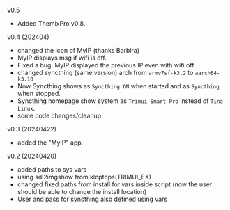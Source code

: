 v0.5  
  - Added ThemixPro v0.8.
  
v0.4  (202404)
  
  - changed the icon of MyIP (thanks Barbira)  
  - MyIP displays msg if wifi is off.  
  - Fixed a bug: MyIP displayed the previous IP even with wifi off.  
  - changed syncthing (same version) arch from `armv7sf-k3.2` to `aarch64-k3.10`  
  - Now Syncthing shows as `Syncthing ON` when started and as `Syncthing` when stopped.  
  - Syncthing homepage show system as `Trimui Smart Pro` instead of `Tina Linux`.  
  - some code changes/cleanup  

v0.3 (20240422)  
  
- added the "MyIP" app.  
  
v0.2 (20240420)  
  
- added paths to sys vars  
- using sdl2imgshow from kloptops(TRIMUI_EX)  
- changed fixed paths from install for vars inside script (now the user should be able to change the install location)  
- User and pass for syncthing also defined using vars  
